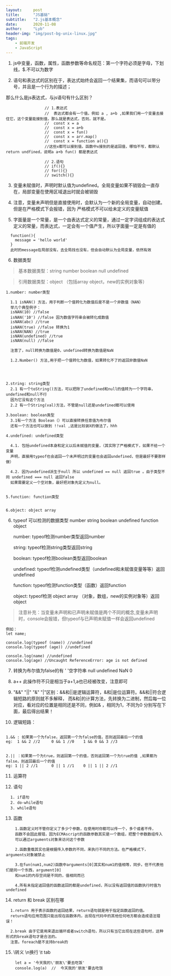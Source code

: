 ```yaml
---
layout:     post
title:      "JS基础"
subtitle:   "2.js基本概念"
date:       2020-11-08
author:     "Lyb"
header-img: "img/post-bg-unix-linux.jpg"
tags:
    - 前端开发
    - JavaScript
---
```

1. js中变量，函数，属性，函数参数等命名规范：第一个字符必须是字母，下划线，$.不可以为数字

2. 语句和表达式的区别在于，表达式始终会返回一个结果集，而语句可以带分号，并且是一个行为的描述；

那么什么是js表达式，与js语句有什么区别？

                     // 1.表达式
                     //  表达式都会有一个值，例如 a , a+b ,如果我们用一个变量去接住它，这个变量能接到值，那么就是表达式，否则，就不是。
                     //  const x = a   
                     //  const x = a+b   
                     //  const x = fun() 
                     //  const x = arr.map() 
                     //  const x = function a(){} 
                     //这些x都可以接到值，函数中x接到的是返回值，哪怕不写，都默认return undfined，说明a a+b fun() 都是表达式

                     // 2.语句
                     // if(){}
                     // for(){}
                     // switch(){}

3. 变量未赋值时，声明时默认值为undefined。全局变量如果不销毁会一直存在，局部变量在使用区域退出时就会被销毁

4. 注意，变量未声明但是直接使用时，会默认为一个新的全局变量，自动创建。但是在严格模式下会报错，因为
严格模式不可以给未定义的变量赋值

5. 字面量是一个常量，是一个由表达式定义的常量，通过一定字词组成的表达式定义的常量，而表达式，一定会有一个值产生，所以字面量一定是有值的
````
  function(){
    message = 'hello world'
  }
  此时的message在局部没有，去全局找也没有，但会自动默认为全局变量，依然有效
````

6. 数据类型
  >基本数据类型：string number boolean null undefined

  >引用数据类型：object （包括array object，new的实例对象等）
  ````
  1.number: number类型

    1.1 isNAN() 方法，用于判断一个值转化为数值后是不是一个非数值（NAN）
    举几个典型例子：
    isNAN(10) //false
    isNAN('10') //false 因为数值字符串会被转化成数值
    isNAN(abc) //true
    isNAN(true) //false 转换为1
    isNAN(NAN) //true
    isNAN(undefined) //true 
    isNAN(null) //false
    
    注意了，null转换为数值是0，undefined转换为数值是NaN
    
    1.2.Number() 方法,用于把一个值转化为数值，如果转化不了的返回非数值NaN
      


 
  2.string: string类型
    2.1 有一个toString()方法，可以把除了undefined和null的值转为一个字符串，undefined和null不行
    因为它没有这个方法
    2.2 有一个String(val)方法，不管是null还是undefined都可以使用

  3.boolean: boolean类型
    3.1有一个方法 Boolean（）可以直接转换任意值为布尔值
    还有一个方法也可以做到 !!val ,这是比较装X的做法了，hhh

  4.undefined: undefined类型 

    4.1. 包括undefined本身和定义以后未赋值的变量，（其实除了严格模式下，如果不给一个变量
    声明，直接用typeof也会返回一个未声明过的变量也会返回undefined，但是最好不要那样做）

    4.2. 因为undefined派生于null 所以 undefined == null 返回true 。由于类型不同 undefined === null 返回false
    如果需要定义一个空对象，最好把对象先定义为null。


  5.function: function类型


  6.object: object array 

  ````




6. typeof 可以检测的数据类型 number string boolean undefined function object


    number: typeof检测number类型返回number

    string: typeof检测string类型返回string


    boolean: typeof检测boolean类型返回boolean

    undefined: typeof检测undefined类型（undefined和未赋值变量等等）返回undefined 


    function: typeof检测function类型（函数）返回function


    object: typeof检测 object array （对象，数组，new的实例对象等）返回object


  > 注意补充：当变量未声明和已声明未赋值是两个不同的概念,变量未声明时，console会报错，但typeof与已声明未赋值一样会返回undefined

    例如：
    let name;

    console.log(typeof (name)) //undefined
    console.log(typeof (age)) //undefined
    
    console.log(name) //undefined
    console.log(age) //Uncaught ReferenceError: age is not defined




 7. 转换为布尔值为false的有 ' '空字符串 null undefined NaN 0 


 8. a++ 此操作符不只是相当于a+1,a也已经被改变，注意即可

 9. "&&" "||" "&" "|"区别：&&和||是逻辑运算符，&和|是位运算符。&&和||符合逻辑短路的原则就不多解释，
 而&和|的计算方法，先转换为二进制，然后每一位对应，看对应的位置是相同还是不同，例如& ，相同为1，不同为0
 分别写在下面，最后得出结果！

 10. 逻辑短路：
 ````
  
 1.&& : 如果第一个为false，返回第一个为false的值，否则返回最后一个的值
 eg:  1 && 2 //2     0 && 1 //0    1 && 0 && 3 //3


 2.|| ：如果第一个为true，则返回第一个的值，否则返回第一个为true的值 ,如果都为false，则返回最后一个的值
 eg: 1 || 2 //1      0 || 1 //1    0 || 1 || 2 //1

 ````

 

11. 运算符

12. 语句
````
  1. if语句
  2. do-while语句
  3. while语句
````

13. 函数
````
    1.函数定义时不管你定义了多少个参数，在使用时你都可以传一个，多个或者不传，
    函数不会因此报错，因为ECMAscript的函数参数其实是一个数组，把整个参数数组传入
    可以通过arguments对象来访问这个参数

    2.函数重载其实也是根据传入参数的不同，来执行不同的方法。在严格模式下，arguments对象被禁止
  
    3.在fun(num1,num2)函数中arguments[0]其实和num1的值相等，同步。但不代表他们是同一个东西，argument[0]
    和num1的内存空间是不同的，值相同而已

    4.所有未指定返回值的函数返回的都是undefined，所以没有返回值的函数执行时值为undefined

````

14. return 和 break 区别在哪
````
  1.return 用于表示函数的返回结果，return语句就是用于指定函数返回的值。
  return语句应用范围只能出现在函数体内，出现在代码中的其他任何地方都会造成语法错误！

  2.break 由于它是用来退出循环或者switch语句，所以只有当它出现在这些语句时，这种形式的break语句才是合法的。
  注意。foreach是不支持break的
````


15. \转义  \n换行  \t tab
````
    let a = '今天我的\'朋友\'要去吃饭' 
    console.log(a)  //  今天我的'朋友'要去吃饭

````